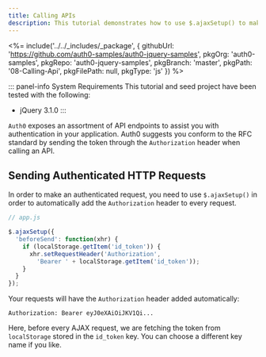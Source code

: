 ```yaml
---
title: Calling APIs
description: This tutorial demonstrates how to use $.ajaxSetup() to make authenticated API calls.
---
```


<%= include('../../_includes/_package', {
  githubUrl: 'https://github.com/auth0-samples/auth0-jquery-samples',
  pkgOrg: 'auth0-samples',
  pkgRepo: 'auth0-jquery-samples',
  pkgBranch: 'master',
  pkgPath: '08-Calling-Api',
  pkgFilePath: null,
  pkgType: 'js'
}) %>

::: panel-info System Requirements
This tutorial and seed project have been tested with the following:

* jQuery 3.1.0
:::

`Auth0` exposes an assortment of API endpoints to assist you with authentication in your application. Auth0 suggests you conform to the RFC standard by sending the token through the `Authorization` header when calling an API.

## Sending Authenticated HTTP Requests

In order to make an authenticated request, you need to use `$.ajaxSetup()` in order to automatically add the `Authorization` header to every request.

```javascript
// app.js

$.ajaxSetup({
  'beforeSend': function(xhr) {
    if (localStorage.getItem('id_token')) {
      xhr.setRequestHeader('Authorization',
        'Bearer ' + localStorage.getItem('id_token'));
    }
  }
});
```

Your requests will have the `Authorization` header added automatically:

`Authorization: Bearer eyJ0eXAiOiJKV1Qi...`

Here, before every AJAX request, we are fetching the token from `localStorage` stored in the `id_token` key. You can choose a different key name if you like.
